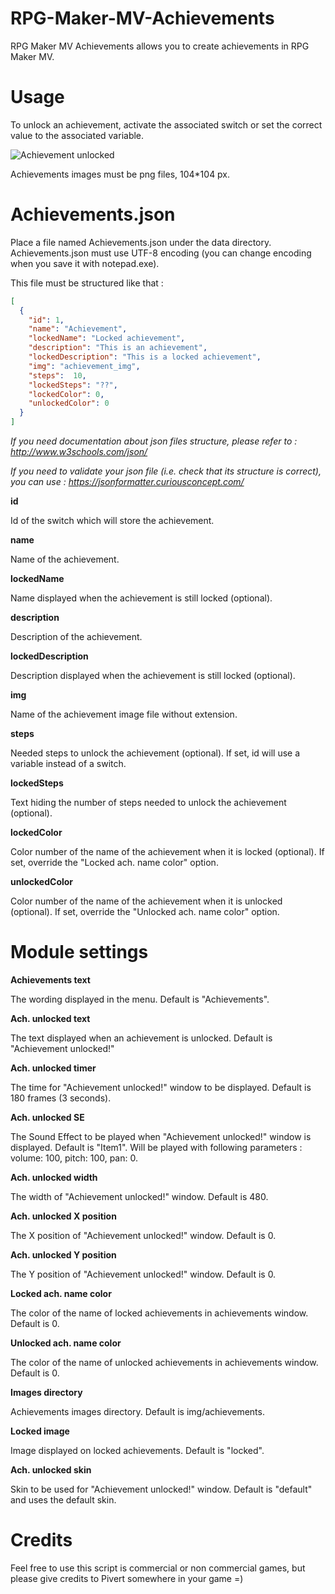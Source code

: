 # RPG-Maker-MV-Achievements

RPG Maker MV Achievements allows you to create achievements in RPG Maker MV.

# Usage

To unlock an achievement, activate the associated switch or set the correct value to the associated variable.

![Achievement unlocked](https://raw.githubusercontent.com/PicusViridis/RPG-Maker-MV-Achievements/master/Screenshots/Achievement%20unlocked!.png)

Achievements images must be png files, 104*104 px.

# Achievements.json

Place a file named Achievements.json under the data directory. Achievements.json must use UTF-8 encoding (you can change encoding when you save it with notepad.exe).

This file must be structured like that :

```json
[
  {
    "id": 1,
    "name": "Achievement",
    "lockedName": "Locked achievement",
    "description": "This is an achievement",
    "lockedDescription": "This is a locked achievement",
    "img": "achievement_img",
	"steps":  10,
	"lockedSteps": "??",
	"lockedColor": 0,
	"unlockedColor": 0
  }
]
```

_If you need documentation about json files structure, please refer to : http://www.w3schools.com/json/_

_If you need to validate your json file (i.e. check that its structure is correct), you can use : https://jsonformatter.curiousconcept.com/_

__id__

Id of the switch which will store the achievement.

__name__

Name of the achievement.

__lockedName__

Name displayed when the achievement is still locked (optional).

__description__

Description of the achievement.

__lockedDescription__

Description displayed when the achievement is still locked (optional).

__img__

Name of the achievement image file without extension.

__steps__

Needed steps to unlock the achievement (optional). If set, id will use a variable instead of a switch.

__lockedSteps__

Text hiding the number of steps needed to unlock the achievement (optional).

__lockedColor__

Color number of the name of the achievement when it is locked (optional). If set, override the "Locked ach. name color" option.

__unlockedColor__

Color number of the name of the achievement when it is unlocked (optional). If set, override the "Unlocked ach. name color" option.

# Module settings

__Achievements text__

The wording displayed in the menu. Default is "Achievements".

__Ach. unlocked text__

The text displayed when an achievement is unlocked. Default is "Achievement unlocked!"

__Ach. unlocked timer__

The time for "Achievement unlocked!" window to be displayed. Default is 180 frames (3 seconds).

__Ach. unlocked SE__

The Sound Effect to be played when "Achievement unlocked!" window is displayed. Default is "Item1". Will be played with following parameters : volume: 100, pitch: 100, pan: 0.

__Ach. unlocked width__

The width of "Achievement unlocked!" window. Default is 480.

__Ach. unlocked X position__

The X position of "Achievement unlocked!" window. Default is 0.

__Ach. unlocked Y position__

The Y position of "Achievement unlocked!" window. Default is 0.

__Locked ach. name color__

The color of the name of locked achievements in achievements window. Default is 0.

__Unlocked ach. name color__

The color of the name of unlocked achievements in achievements window. Default is 0.

__Images directory__

Achievements images directory. Default is img/achievements.

__Locked image__

Image displayed on locked achievements. Default is "locked".

__Ach. unlocked skin__

Skin to be used for "Achievement unlocked!" window. Default is "default" and uses the default skin.


# Credits

Feel free to use this script is commercial or non commercial games, but please give credits to Pivert somewhere in your game =)